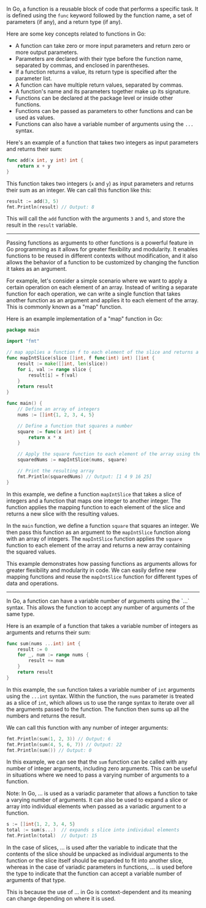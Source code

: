 In Go, a function is a reusable block of code that performs a specific task. It is defined using the `func` keyword followed by the function name, a set of parameters (if any), and a return type (if any).

Here are some key concepts related to functions in Go:

- A function can take zero or more input parameters and return zero or more output parameters.
- Parameters are declared with their type before the function name, separated by commas, and enclosed in parentheses.
- If a function returns a value, its return type is specified after the parameter list.
- A function can have multiple return values, separated by commas.
- A function's name and its parameters together make up its signature.
- Functions can be declared at the package level or inside other functions.
- Functions can be passed as parameters to other functions and can be used as values.
- Functions can also have a variable number of arguments using the `...` syntax.

Here's an example of a function that takes two integers as input parameters and returns their sum:

``` go
func add(x int, y int) int {
    return x + y
}
```

This function takes two integers (`x` and `y`) as input parameters and returns their sum as an integer. We can call this function like this:

``` go
result := add(3, 5)
fmt.Println(result) // Output: 8
```

This will call the `add` function with the arguments `3` and `5`, and store the result in the `result` variable.
<hr>

Passing functions as arguments to other functions is a powerful feature in Go programming as it allows for greater flexibility and modularity. It enables functions to be reused in different contexts without modification, and it also allows the behavior of a function to be customized by changing the function it takes as an argument.

For example, let's consider a simple scenario where we want to apply a certain operation on each element of an array. Instead of writing a separate function for each operation, we can write a single function that takes another function as an argument and applies it to each element of the array. This is commonly known as a "map" function.

Here is an example implementation of a "map" function in Go:

```go
package main

import "fmt"

// map applies a function f to each element of the slice and returns a new slice
func mapIntSlice(slice []int, f func(int) int) []int {
    result := make([]int, len(slice))
    for i, val := range slice {
        result[i] = f(val)
    }
    return result
}

func main() {
    // Define an array of integers
    nums := []int{1, 2, 3, 4, 5}

    // Define a function that squares a number
    square := func(x int) int {
        return x * x
    }

    // Apply the square function to each element of the array using the map function
    squaredNums := mapIntSlice(nums, square)

    // Print the resulting array
    fmt.Println(squaredNums) // Output: [1 4 9 16 25]
}
```

In this example, we define a function `mapIntSlice` that takes a slice of integers and a function that maps one integer to another integer. The function applies the mapping function to each element of the slice and returns a new slice with the resulting values.

In the `main` function, we define a function `square` that squares an integer. We then pass this function as an argument to the `mapIntSlice` function along with an array of integers. The `mapIntSlice` function applies the `square` function to each element of the array and returns a new array containing the squared values.

This example demonstrates how passing functions as arguments allows for greater flexibility and modularity in code. We can easily define new mapping functions and reuse the `mapIntSlice` function for different types of data and operations.
<hr>
In Go, a function can have a variable number of arguments using the `...` syntax. This allows the function to accept any number of arguments of the same type.

Here is an example of a function that takes a variable number of integers as arguments and returns their sum:

```go
func sum(nums ...int) int {
    result := 0
    for _, num := range nums {
        result += num
    }
    return result
}
```

In this example, the `sum` function takes a variable number of `int` arguments using the `...int` syntax. Within the function, the `nums` parameter is treated as a slice of `int`, which allows us to use the range syntax to iterate over all the arguments passed to the function. The function then sums up all the numbers and returns the result.

We can call this function with any number of integer arguments:

```go
fmt.Println(sum(1, 2, 3)) // Output: 6
fmt.Println(sum(4, 5, 6, 7)) // Output: 22
fmt.Println(sum()) // Output: 0
```

In this example, we can see that the `sum` function can be called with any number of integer arguments, including zero arguments. This can be useful in situations where we need to pass a varying number of arguments to a function.

Note: 
In Go, ... is used as a variadic parameter that allows a function to take a varying number of arguments. It can also be used to expand a slice or array into individual elements when passed as a variadic argument to a function.
``` go
s := []int{1, 2, 3, 4, 5}
total := sum(s...)  // expands s slice into individual elements
fmt.Println(total)  // Output: 15
```
In the case of slices, ... is used after the variable to indicate that the contents of the slice should be unpacked as individual arguments to the function or the slice itself should be expanded to fit into another slice, whereas in the case of variadic parameters in functions, ... is used before the type to indicate that the function can accept a variable number of arguments of that type.

This is because the use of ... in Go is context-dependent and its meaning can change depending on where it is used.
